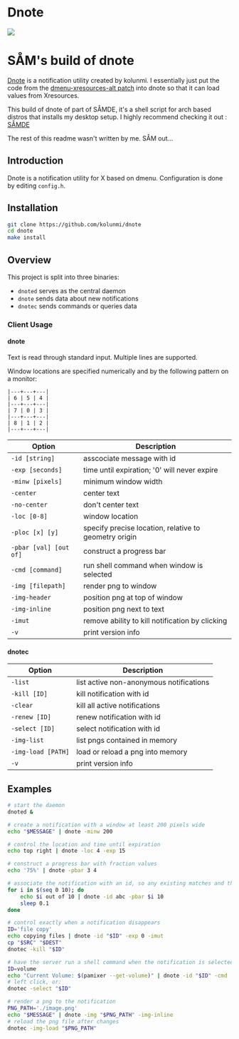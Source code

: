 # Dnote

<img src="https://gitlab.com/SamDenton/screenshots/-/raw/master/dnote.png">

# SÅM's build of dnote

[Dnote](https://github.com/kolunmi/dnote) is a notification utility created by kolunmi. I essentially just put the code from the [dmenu-xresources-alt patch](https://tools.suckless.org/dmenu/patches/xresources-alt/) into dnote so that it can load values from Xresources.

This build of dnote of part of SÅMDE, it's a shell script for arch based distros that installs my desktop setup. I highly recommend checking it out : [SÅMDE](https://gitlab.com/SamDenton/samde)

The rest of this readme wasn't written by me. SÅM out...

## Introduction
Dnote is a notification utility for X based on dmenu.
Configuration is done by editing `config.h`.

## Installation
```bash
git clone https://github.com/kolunmi/dnote
cd dnote
make install
```

## Overview
This project is split into three binaries:

* `dnoted` serves as the central daemon
* `dnote` sends data about new notifications
* `dnotec` sends commands or queries data

### Client Usage

#### dnote
Text is read through standard input. Multiple lines are supported.

Window locations are specified numerically and by the following pattern on a monitor:
```
|---+---+---|
| 6 | 5 | 4 |
|---+---+---|
| 7 | 0 | 3 |
|---+---+---|
| 8 | 1 | 2 |
|---+---+---|
```

| Option                 | Description                                           |
|------------------------|-------------------------------------------------------|
| `-id [string]`         | asscociate message with id                            |
| `-exp [seconds]`       | time until expiration; '0' will never expire          |
| `-minw [pixels]`       | minimum window width                                  |
| `-center`              | center text                                           |
| `-no-center`           | don't center text                                     |
| `-loc [0-8]`           | window location                                       |
| `-ploc [x] [y]`        | specify precise location, relative to geometry origin |
| `-pbar [val] [out of]` | construct a progress bar                              |
| `-cmd [command]`       | run shell command when window is selected             |
| `-img [filepath]`      | render png to window                                  |
| `-img-header`          | position png at top of window                         |
| `-img-inline`          | position png next to text                             |
| `-imut`                | remove ability to kill notification by clicking       |
| `-v`                   | print version info                                    |

#### dnotec

| Option             | Description                             |
|--------------------|-----------------------------------------|
| `-list`            | list active non-anonymous notifications |
| `-kill [ID]`       | kill notification with id               |
| `-clear`           | kill all active notifications           |
| `-renew [ID]`      | renew notification with id              |
| `-select [ID]`     | select notification with id             |
| `-img-list`        | list pngs contained in memory           |
| `-img-load [PATH]` | load or reload a png into memory        |
| `-v`               | print version info                      |

## Examples
```bash
# start the daemon
dnoted &

# create a notification with a window at least 200 pixels wide
echo "$MESSAGE" | dnote -minw 200

# control the location and time until expiration
echo top right | dnote -loc 4 -exp 15

# construct a progress bar with fraction values
echo '75%' | dnote -pbar 3 4

# associate the notification with an id, so any existing matches and their settings will be overwritten
for i in $(seq 0 10); do
	echo $i out of 10 | dnote -id abc -pbar $i 10
	sleep 0.1
done

# control exactly when a notification disappears
ID='file copy'
echo copying files | dnote -id "$ID" -exp 0 -imut
cp "$SRC" "$DEST"
dnotec -kill "$ID"

# have the server run a shell command when the notification is selected
ID=volume
echo "Current Volume: $(pamixer --get-volume)" | dnote -id "$ID" -cmd 'pavucontrol'
# left click, or:
dnotec -select "$ID"

# render a png to the notification
PNG_PATH='./image.png'
echo "$MESSAGE" | dnote -img "$PNG_PATH" -img-inline
# reload the png file after changes
dnotec -img-load "$PNG_PATH"
```

